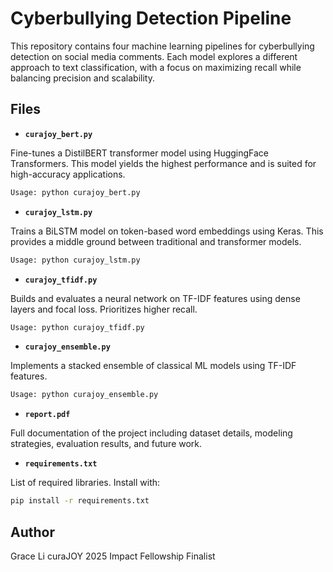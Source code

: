 # Cyberbullying Detection Pipeline
This repository contains four machine learning pipelines for cyberbullying detection on social media comments. Each model explores a different approach to text classification, with a focus on maximizing recall while balancing precision and scalability.

## Files
- **`curajoy_bert.py`**
  
Fine-tunes a DistilBERT transformer model using HuggingFace Transformers. This model yields the highest performance and is suited for high-accuracy applications.
  ```bash
  Usage: python curajoy_bert.py
  ```

- **`curajoy_lstm.py`**
  
Trains a BiLSTM model on token-based word embeddings using Keras. This provides a middle ground between traditional and transformer models.

  ```bash
  Usage: python curajoy_lstm.py
  ```

- **`curajoy_tfidf.py`**
  
Builds and evaluates a neural network on TF-IDF features using dense layers and focal loss. Prioritizes higher recall.

  ```bash
  Usage: python curajoy_tfidf.py
  ```

- **`curajoy_ensemble.py`**

Implements a stacked ensemble of classical ML models using TF-IDF features.

  ```bash
  Usage: python curajoy_ensemble.py
  ```

- **`report.pdf`**

Full documentation of the project including dataset details, modeling strategies, evaluation results, and future work.

- **`requirements.txt`**

List of required libraries. Install with:
  ```bash
  pip install -r requirements.txt
  ```

## Author
Grace Li
curaJOY 2025 Impact Fellowship Finalist
